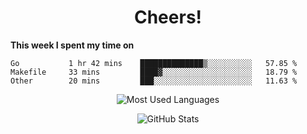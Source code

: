 <h1 align="center">Cheers!</h1>

**This week I spent my time on**
<!--START_SECTION:waka-->

```text
Go           1 hr 42 mins    ██████████████▒░░░░░░░░░░   57.85 %
Makefile     33 mins         ████▓░░░░░░░░░░░░░░░░░░░░   18.79 %
Other        20 mins         ███░░░░░░░░░░░░░░░░░░░░░░   11.63 %
```

<!--END_SECTION:waka-->

<p align="center"><img src="https://github-readme-stats.vercel.app/api/top-langs/?username=thnkrn&layout=compact&hide=html&theme=tokyonight" alt="Most Used Languages" /></p>

<p align="center"><img src="https://github-readme-stats.vercel.app/api?username=thnkrn&show_icons=true&count_private=true&theme=tokyonight" alt="GitHub Stats" /></p>

<!-- <p align="center"><a href="https://wakatime.com"><img src="https://wakatime.com/share/@thnkrn/40092326-d1bd-471b-89da-9a7c63939402.png" /></p>
 -->
